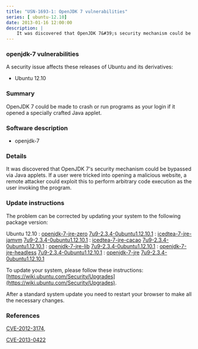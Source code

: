 ```yaml
---
title: "USN-1693-1: OpenJDK 7 vulnerabilities"
series: [ ubuntu-12.10]
date: 2013-01-16 12:00:00
description: |
    It was discovered that OpenJDK 7&#39;s security mechanism could be bypassed via Java applets. If a user were tricked into opening a malicious website, a remote attacker could exploit this to perform arbitrary code execution as the user invoking the program. 
--- 
```

 
 


### openjdk-7 vulnerabilities

A security issue affects these releases of Ubuntu and its derivatives:

* Ubuntu 12.10

### Summary

OpenJDK 7 could be made to crash or run programs as your login if it opened a specially crafted Java applet.

### Software description

* openjdk-7 

### Details

It was discovered that OpenJDK 7&#39;s security mechanism could be bypassed via Java applets. If a user were tricked into opening a malicious website, a remote attacker could exploit this to perform arbitrary code execution as the user invoking the program. 

### Update instructions

The problem can be corrected by updating your system to the following package version:

Ubuntu 12.10
 : [openjdk-7-jre-zero](https://launchpad.net/ubuntu/+source/openjdk-7) <span> [7u9-2.3.4-0ubuntu1.12.10.1](https://launchpad.net/ubuntu/+source/openjdk-7/7u9-2.3.4-0ubuntu1.12.10.1) </span> 
 : [icedtea-7-jre-jamvm](https://launchpad.net/ubuntu/+source/openjdk-7) <span> [7u9-2.3.4-0ubuntu1.12.10.1](https://launchpad.net/ubuntu/+source/openjdk-7/7u9-2.3.4-0ubuntu1.12.10.1) </span> 
 : [icedtea-7-jre-cacao](https://launchpad.net/ubuntu/+source/openjdk-7) <span> [7u9-2.3.4-0ubuntu1.12.10.1](https://launchpad.net/ubuntu/+source/openjdk-7/7u9-2.3.4-0ubuntu1.12.10.1) </span> 
 : [openjdk-7-jre-lib](https://launchpad.net/ubuntu/+source/openjdk-7) <span> [7u9-2.3.4-0ubuntu1.12.10.1](https://launchpad.net/ubuntu/+source/openjdk-7/7u9-2.3.4-0ubuntu1.12.10.1) </span> 
 : [openjdk-7-jre-headless](https://launchpad.net/ubuntu/+source/openjdk-7) <span> [7u9-2.3.4-0ubuntu1.12.10.1](https://launchpad.net/ubuntu/+source/openjdk-7/7u9-2.3.4-0ubuntu1.12.10.1) </span> 
 : [openjdk-7-jre](https://launchpad.net/ubuntu/+source/openjdk-7) <span> [7u9-2.3.4-0ubuntu1.12.10.1](https://launchpad.net/ubuntu/+source/openjdk-7/7u9-2.3.4-0ubuntu1.12.10.1) </span> 

To update your system, please follow these instructions: [https://wiki.ubuntu.com/Security/Upgrades](https://wiki.ubuntu.com/Security/Upgrades).

After a standard system update you need to restart your browser to make all the necessary changes. 

### References

 
 [CVE-2012-3174](http://people.ubuntu.com/~ubuntu-security/cve/CVE-2012-3174), 

 [CVE-2013-0422](http://people.ubuntu.com/~ubuntu-security/cve/CVE-2013-0422)
 

